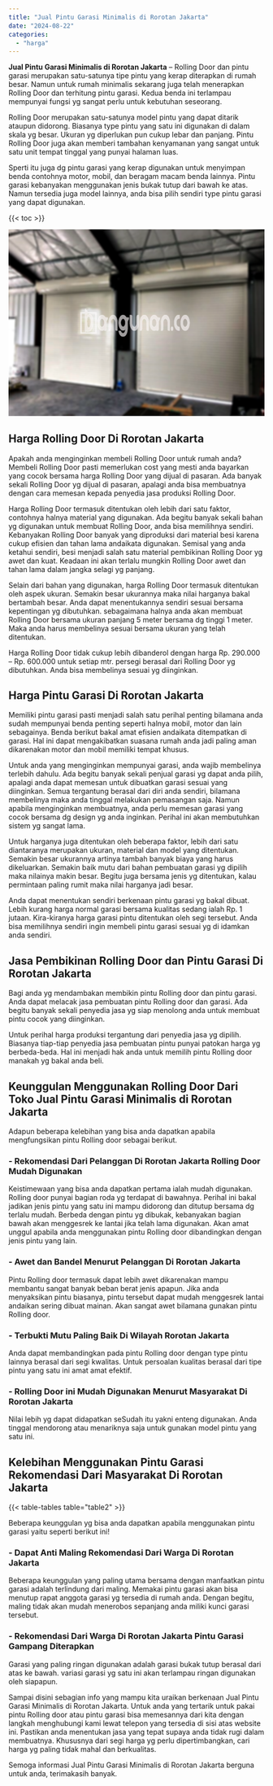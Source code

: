 ```yaml
---
title: "Jual Pintu Garasi Minimalis di Rorotan Jakarta"
date: "2024-08-22"
categories: 
  - "harga"
---
```


**Jual Pintu Garasi Minimalis di Rorotan Jakarta** – Rolling Door dan pintu garasi merupakan satu-satunya tipe pintu yang kerap diterapkan di rumah besar. Namun untuk rumah minimalis sekarang juga telah menerapkan Rolling Door dan terhitung pintu garasi. Kedua benda ini terlampau mempunyai fungsi yg sangat perlu untuk kebutuhan seseorang.

Rolling Door merupakan satu-satunya model pintu yang dapat ditarik ataupun didorong. Biasanya type pintu yang satu ini digunakan di dalam skala yg besar. Ukuran yg diperlukan pun cukup lebar dan panjang. Pintu Rolling Door juga akan memberi tambahan kenyamanan yang sangat untuk satu unit tempat tinggal yang punyai halaman luas.

Sperti itu juga dg pintu garasi yang kerap digunakan untuk menyimpan benda contohnya motor, mobil, dan beragam macam benda lainnya. Pintu garasi kebanyakan menggunakan jenis bukak tutup dari bawah ke atas. Namun tersedia juga model lainnya, anda bisa pilih sendiri type pintu garasi yang dapat digunakan.

{{< toc >}}

![Jual Pintu Garasi Minimalis di Rorotan Jakarta](/images/pintu-garasi-58.png)

## Harga Rolling Door Di Rorotan Jakarta

Apakah anda menginginkan membeli Rolling Door untuk rumah anda? Membeli Rolling Door pasti memerlukan cost yang mesti anda bayarkan yang cocok bersama harga Rolling Door yang dijual di pasaran. Ada banyak sekali Rolling Door yg dijual di pasaran, apalagi anda bisa membuatnya dengan cara memesan kepada penyedia jasa produksi Rolling Door.

Harga Rolling Door termasuk ditentukan oleh lebih dari satu faktor, contohnya halnya material yang digunakan. Ada begitu banyak sekali bahan yg digunakan untuk membuat Rolling Door, anda bisa memilihnya sendiri. Kebanyakan Rolling Door banyak yang diproduksi dari material besi karena cukup efisien dan tahan lama andaikata digunakan. Semisal yang anda ketahui sendiri, besi menjadi salah satu material pembikinan Rolling Door yg awet dan kuat. Keadaan ini akan terlalu mungkin Rolling Door awet dan tahan lama dalam jangka selagi yg panjang.

Selain dari bahan yang digunakan, harga Rolling Door termasuk ditentukan oleh aspek ukuran. Semakin besar ukurannya maka nilai harganya bakal bertambah besar. Anda dapat menentukannya sendiri sesuai bersama kepentingan yg dibutuhkan. sebagaimana halnya anda akan membuat Rolling Door bersama ukuran panjang 5 meter bersama dg tinggi 1 meter. Maka anda harus membelinya sesuai bersama ukuran yang telah ditentukan.

Harga Rolling Door tidak cukup lebih dibanderol dengan harga Rp. 290.000 – Rp. 600.000 untuk setiap mtr. persegi berasal dari Rolling Door yg dibutuhkan. Anda bisa membelinya sesuai yg diinginkan.

## Harga Pintu Garasi Di Rorotan Jakarta

Memiliki pintu garasi pasti menjadi salah satu perihal penting bilamana anda sudah mempunyai benda penting seperti halnya mobil, motor dan lain sebagainya. Benda berikut bakal amat efisien andaikata ditempatkan di garasi. Hal ini dapat mengakibatkan suasana rumah anda jadi paling aman dikarenakan motor dan mobil memiliki tempat khusus.

Untuk anda yang menginginkan mempunyai garasi, anda wajib membelinya terlebih dahulu. Ada begitu banyak sekali penjual garasi yg dapat anda pilih, apalagi anda dapat memesan untuk dibuatkan garasi sesuai yang diinginkan. Semua tergantung berasal dari diri anda sendiri, bilamana membelinya maka anda tinggal melakukan pemasangan saja. Namun apabila menginginkan membuatnya, anda perlu memesan garasi yang cocok bersama dg design yg anda inginkan. Perihal ini akan membutuhkan sistem yg sangat lama.

Untuk harganya juga ditentukan oleh beberapa faktor, lebih dari satu diantaranya merupakan ukuran, material dan model yang ditentukan. Semakin besar ukurannya artinya tambah banyak biaya yang harus dikeluarkan. Semakin baik mutu dari bahan pembuatan garasi yg dipilih maka nilainya makin besar. Begitu juga bersama jenis yg ditentukan, kalau permintaan paling rumit maka nilai harganya jadi besar.

Anda dapat menentukan sendiri berkenaan pintu garasi yg bakal dibuat. Lebih kurang harga normal garasi bersama kualitas sedang ialah Rp. 1 jutaan. Kira-kiranya harga garasi pintu ditentukan oleh segi tersebut. Anda bisa memilihnya sendiri ingin membeli pintu garasi sesuai yg di idamkan anda sendiri.

## Jasa Pembikinan Rolling Door dan Pintu Garasi Di Rorotan Jakarta

Bagi anda yg mendambakan membikin pintu Rolling door dan pintu garasi. Anda dapat melacak jasa pembuatan pintu Rolling door dan garasi. Ada begitu banyak sekali penyedia jasa yg siap menolong anda untuk membuat pintu cocok yang diinginkan.

Untuk perihal harga produksi tergantung dari penyedia jasa yg dipilih. Biasanya tiap-tiap penyedia jasa pembuatan pintu punyai patokan harga yg berbeda-beda. Hal ini menjadi hak anda untuk memilih pintu Rolling door manakah yg bakal anda beli.

## Keunggulan Menggunakan Rolling Door Dari Toko Jual Pintu Garasi Minimalis di Rorotan Jakarta

Adapun beberapa kelebihan yang bisa anda dapatkan apabila mengfungsikan pintu Rolling door sebagai berikut.

### \- Rekomendasi Dari Pelanggan Di Rorotan Jakarta Rolling Door Mudah Digunakan

Keistimewaan yang bisa anda dapatkan pertama ialah mudah digunakan. Rolling door punyai bagian roda yg terdapat di bawahnya. Perihal ini bakal jadikan jenis pintu yang satu ini mampu didorong dan ditutup bersama dg terlalu mudah. Berbeda dengan pintu yg dibukak, kebanyakan bagian bawah akan menggesrek ke lantai jika telah lama digunakan. Akan amat unggul apabila anda menggunakan pintu Rolling door dibandingkan dengan jenis pintu yang lain.

### \- Awet dan Bandel Menurut Pelanggan Di Rorotan Jakarta

Pintu Rolling door termasuk dapat lebih awet dikarenakan mampu membantu sangat banyak beban berat jenis apapun. Jika anda menyaksikan pintu biasanya, pintu tersebut dapat mudah menggesrek lantai andaikan sering dibuat mainan. Akan sangat awet bilamana gunakan pintu Rolling door.

### \- Terbukti Mutu Paling Baik Di Wilayah Rorotan Jakarta

Anda dapat membandingkan pada pintu Rolling door dengan type pintu lainnya berasal dari segi kwalitas. Untuk persoalan kualitas berasal dari tipe pintu yang satu ini amat amat efektif.

### \- Rolling Door ini Mudah Digunakan Menurut Masyarakat Di Rorotan Jakarta

Nilai lebih yg dapat didapatkan seSudah itu yakni enteng digunakan. Anda tinggal mendorong atau menariknya saja untuk gunakan model pintu yang satu ini.

## Kelebihan Menggunakan Pintu Garasi Rekomendasi Dari Masyarakat Di Rorotan Jakarta

{{< table-tables table="table2" >}}

Beberapa keunggulan yg bisa anda dapatkan apabila menggunakan pintu garasi yaitu seperti berikut ini!

### \- Dapat Anti Maling Rekomendasi Dari Warga Di Rorotan Jakarta

Beberapa keunggulan yang paling utama bersama dengan manfaatkan pintu garasi adalah terlindung dari maling. Memakai pintu garasi akan bisa menutup rapat anggota garasi yg tersedia di rumah anda. Dengan begitu, maling tidak akan mudah menerobos sepanjang anda miliki kunci garasi tersebut.

### \- Rekomendasi Dari Warga Di Rorotan Jakarta Pintu Garasi Gampang Diterapkan

Garasi yang paling ringan digunakan adalah garasi bukak tutup berasal dari atas ke bawah. variasi garasi yg satu ini akan terlampau ringan digunakan oleh siapapun.

Sampai disini sebagian info yang mampu kita uraikan berkenaan Jual Pintu Garasi Minimalis di Rorotan Jakarta. Untuk anda yang tertarik untuk pakai pintu Rolling door atau pintu garasi bisa memesannya dari kita dengan langkah menghubungi kami lewat telepon yang tersedia di sisi atas website ini. Pastikan anda menentukan jasa yang tepat supaya anda tidak rugi dalam membuatnya. Khususnya dari segi harga yg perlu dipertimbangkan, cari harga yg paling tidak mahal dan berkualitas.

Semoga informasi Jual Pintu Garasi Minimalis di Rorotan Jakarta berguna untuk anda, terimakasih banyak.
